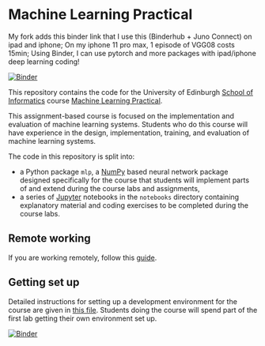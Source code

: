 # Machine Learning Practical

My fork adds this binder link that I use this (Binderhub + Juno Connect) on ipad and iphone; On my iphone 11 pro max, 1 episode of VGG08 costs 15min; Using Binder, I can use pytorch and more packages with ipad/iphone deep learning coding!

[![Binder](https://mybinder.org/badge_logo.svg)](https://mybinder.org/v2/gh/jerryzhao173985/mlpractical/mlp2020-21/coursework_2)


This repository contains the code for the University of Edinburgh [School of Informatics](http://www.inf.ed.ac.uk) course [Machine Learning Practical](http://www.inf.ed.ac.uk/teaching/courses/mlp/).

This assignment-based course is focused on the implementation and evaluation of machine learning systems. Students who do this course will have experience in the design, implementation, training, and evaluation of machine learning systems.

The code in this repository is split into:

  *  a Python package `mlp`, a [NumPy](http://www.numpy.org/) based neural network package designed specifically for the course that students will implement parts of and extend during the course labs and assignments,
  *  a series of [Jupyter](http://jupyter.org/) notebooks in the `notebooks` directory containing explanatory material and coding exercises to be completed during the course labs.

## Remote working

If you are working remotely, follow this [guide](notes/remote-working-guide.md).

## Getting set up

Detailed instructions for setting up a development environment for the course are given in [this file](notes/environment-set-up.md). Students doing the course will spend part of the first lab getting their own environment set up.

[![Binder](https://mybinder.org/badge_logo.svg)](https://mybinder.org/v2/gh/jerryzhao173985/mlpractical/mlp2020-21/coursework_2)
